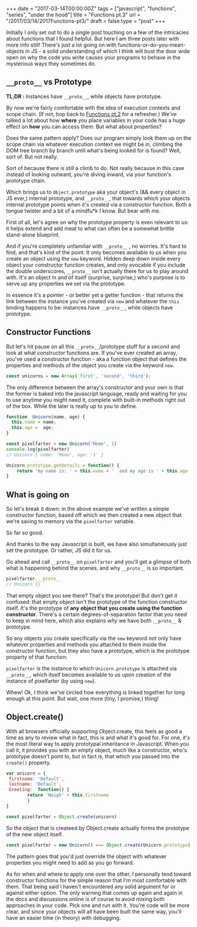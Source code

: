 +++
date = "2017-03-14T00:00:00Z"
tags = ["javascript", "functions", "series", "under the hood"]
title = "Functions pt.3"
url = "/2017/03/14/2017Functions-pt3/"
draft = false
type = "post"
+++

Initially I only set out to do a single post touching on a few of the intricacies about functions that I found helpful. But here I am three posts later with more info still! There's just a lot going on with functions-or-do-you-mean-objects in JS  - a solid understanding of which I think will bust the door wide open on why the code you write causes your programs to behave in the mysterious ways they sometimes do.

## `__proto__` vs Prototype

__TL;DR :__
Instances have `__proto__`, while objects have prototype.

By now we're fairly comfortable with the idea of execution contexts and scope chain. (If not, hop back to [Functions pt.2](https://unicornsfartpixels.github.io/blog/2017/02/13/2017Functions-pt2) for a refresher.) We've talked a lot about how __where__ you place variables in your code has a huge effect on __how__ you can access them. But what about properties?

Does the same pattern apply? Does our program simply look them up on the scope chain via whatever execution context we might be in, climbing the DOM tree branch by branch until what's being looked for is found? Well, sort of. But not really.

Sort of because there is still a climb to do. Not really because in this case instead of looking outward, you're diving inward, via your function's prototype chain.

Which brings us to `Object.prototype` aka your object's (&& every object in JS ever,) internal prototype, and `__proto__`, that towards which your objects internal prototype points when it's created via a constructor function. Both a tongue twister and a bit of a mindfu*k I know. But bear with me.

First of all, let's agree on why the prototype property is even relevant to us: it helps extend and add meat to what can often be a somewhat brittle stand-alone blueprint.

And if you're completely unfamiliar with `__proto__` , no worries. It's hard to find, and that's kind of the point. It only becomes available to us when you create an object using the `new` keyword. Hidden deep down inside every object your constructor function creates, and only evocable if you include the double underscores, `__proto__` isn't actually there for us to play around with. It's an object in and of itself (surprise, surprise,) who's purpose is to serve up any properties we set via the prototype.

In essence it's a pointer - or better yet a getter function - that returns the link between the instance you've created via `new` and whatever the `this` binding happens to be: instances have `__proto__`, while objects have prototype.

## Constructor Functions
But let's hit pause on all this `__proto__`/prototype stuff for a second and look at what constructor functions are. If you've ever created an array, you've used a constructor function - aka a function object that defines the properties and methods of the object you create via the keyword `new`.

```javascript
const unicorns = new Array('first', 'second', 'third');
```

The only difference between the array's constructor and your own is that the former is baked into the javascript language, ready and  waiting for you to use anytime you might need it, complete with built-in methods right out of the box. While the later is really up to you to define.

```javascript
function  Unicorn(name, age) {
  this.name = name;
  this.age =  age;
}

const pixelfarter = new Unicorn('Meme', 1)
console.log(pixelfarter)
// Unicorn { name: 'Meme', age: '1' }

Unicorn.prototype.getDetails = function() {
	return 'my name is: ' + this.name + '  and my age is ' + this.age
}
```

## What is going on
So let's break it down: in the above example we've written a simple constructor function, based off which we then created a new object that we're saving to memory via the `pixelfarter` variable.

So far so good.

And thanks to the way Javascript is built,  we have also simultaneously just set the prototype. Or rather, JS did it for us.

Go ahead and call `__proto__` on `pixelfarter` and you'll get a glimpse of both what is happening behind the scenes, and why `__proto__` is so important.

```javascript
pixelfarter.__proto__
// Unicorn {}
```

That empty object you see there? That's the prototype! But don't get it confused: that empty object isn't the prototype of the function constructor itself. It's the prototype of __any object that you create using the function constructor__. There's a certain degrees-of-separation factor that you need to keep in mind here, which also explains _why_ we have both `__proto__` & prototype.

So any objects you create specifically via the `new` keyword not only have whatever properties and methods you attached to them inside the constructor function, but they also have a prototype, which is the prototype property of that function:

`pixelfarter` is the instance to which `Unicorn.prototype` is attached via `__proto__`, which itself becomes available to us upon creation of the instance of pixelfarter (by using `new`).

Whew! Ok, I think we've circled how everything is linked together for long enough at this point. But wait, one more (tiny, I promise,) thing!

## Object.create()

With all browsers officially supporting Object.create, this feels as good a time as any to review what in fact, this is and what it's good for. For one, it's the most literal way to apply prototypal inheritance in Javascript. When you call it, it provides you with an empty object, much like a constructor, who's prototype doesn't point to, but in fact _is_,  that which you passed into the `create()` property.

```javascript
var unicorn = {
 firstname: 'Default',
 lastname: 'Default',
 Greeting:  function() {
		return 'Neigh' + this.firstname
		}
}

const pixelfarter = Object.create(unicorn)
```

So the object that is createed by Object.create actually forms the prototype of the new object itself.

```javascript
const pixelfarter = new Unicorn() === Object.create(Unicorn.prototype)
```

 The pattern goes that you'd just override the object with whatever properties you might need to add as you go forward.

 As for when and where to apply one over the other, I personally tend toward constructor functions for the simple reason that I'm most comfortable with them. That being said I haven't encountered any solid argument for or against either option. The only warning that comes up again and again in the docs and discussions online is of course to avoid mixing both approaches in your code. Pick one and run with it. You're code will be more clear, and since your objects will all have been built the same way, you'll have an easier time (in theory) with debugging.
